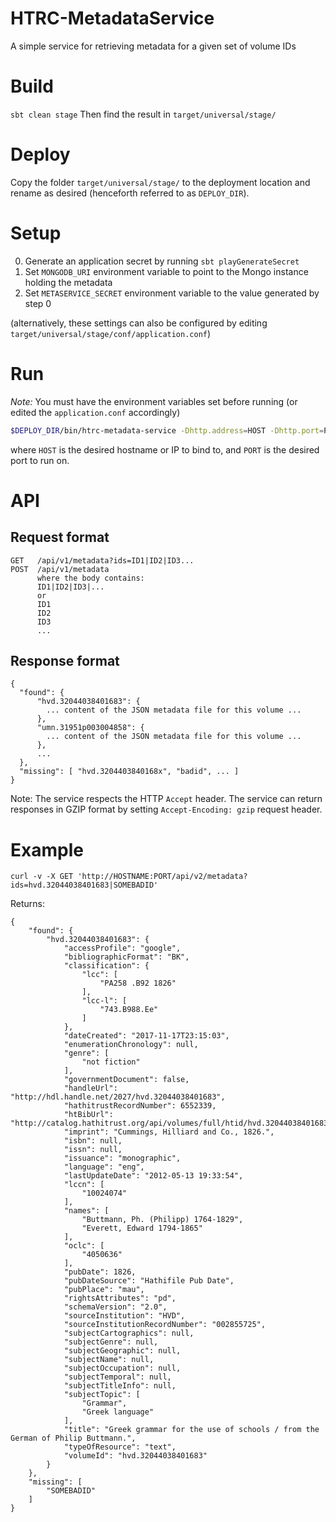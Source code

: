 # HTRC-MetadataService
A simple service for retrieving metadata for a given set of volume IDs

# Build
`sbt clean stage`
Then find the result in `target/universal/stage/`

# Deploy
Copy the folder `target/universal/stage/` to the deployment location and rename as desired (henceforth referred to as `DEPLOY_DIR`).

# Setup
0. Generate an application secret by running `sbt playGenerateSecret`
1. Set `MONGODB_URI` environment variable to point to the Mongo instance holding the metadata
2. Set `METASERVICE_SECRET` environment variable to the value generated by step 0

(alternatively, these settings can also be configured by editing `target/universal/stage/conf/application.conf`)

# Run
*Note:* You must have the environment variables set before running (or edited the `application.conf` accordingly)
```bash
$DEPLOY_DIR/bin/htrc-metadata-service -Dhttp.address=HOST -Dhttp.port=PORT -Dplay.http.context=/api
```
where `HOST` is the desired hostname or IP to bind to, and `PORT` is the desired port to run on.

# API

## Request format
```
GET   /api/v1/metadata?ids=ID1|ID2|ID3...
POST  /api/v1/metadata
      where the body contains:
      ID1|ID2|ID3|...
      or
      ID1
      ID2
      ID3
      ...
```

## Response format
```
{
  "found": {
      "hvd.32044038401683": {
        ... content of the JSON metadata file for this volume ...
      },
      "umn.31951p003004858": {
        ... content of the JSON metadata file for this volume ...
      },
      ...
  },
  "missing": [ "hvd.3204403840168x", "badid", ... ]
}
```

Note: The service respects the HTTP `Accept` header.
      The service can return responses in GZIP format by setting `Accept-Encoding: gzip` request header.

# Example

`curl -v -X GET 'http://HOSTNAME:PORT/api/v2/metadata?ids=hvd.32044038401683|SOMEBADID'`

Returns:
```
{
    "found": {
        "hvd.32044038401683": {
            "accessProfile": "google",
            "bibliographicFormat": "BK",
            "classification": {
                "lcc": [
                    "PA258 .B92 1826"
                ],
                "lcc-l": [
                    "743.B988.Ee"
                ]
            },
            "dateCreated": "2017-11-17T23:15:03",
            "enumerationChronology": null,
            "genre": [
                "not fiction"
            ],
            "governmentDocument": false,
            "handleUrl": "http://hdl.handle.net/2027/hvd.32044038401683",
            "hathitrustRecordNumber": 6552339,
            "htBibUrl": "http://catalog.hathitrust.org/api/volumes/full/htid/hvd.32044038401683.json",
            "imprint": "Cummings, Hilliard and Co., 1826.",
            "isbn": null,
            "issn": null,
            "issuance": "monographic",
            "language": "eng",
            "lastUpdateDate": "2012-05-13 19:33:54",
            "lccn": [
                "10024074"
            ],
            "names": [
                "Buttmann, Ph. (Philipp) 1764-1829",
                "Everett, Edward 1794-1865"
            ],
            "oclc": [
                "4050636"
            ],
            "pubDate": 1826,
            "pubDateSource": "Hathifile Pub Date",
            "pubPlace": "mau",
            "rightsAttributes": "pd",
            "schemaVersion": "2.0",
            "sourceInstitution": "HVD",
            "sourceInstitutionRecordNumber": "002855725",
            "subjectCartographics": null,
            "subjectGenre": null,
            "subjectGeographic": null,
            "subjectName": null,
            "subjectOccupation": null,
            "subjectTemporal": null,
            "subjectTitleInfo": null,
            "subjectTopic": [
                "Grammar",
                "Greek language"
            ],
            "title": "Greek grammar for the use of schools / from the German of Philip Buttmann.",
            "typeOfResource": "text",
            "volumeId": "hvd.32044038401683"
        }
    },
    "missing": [
        "SOMEBADID"
    ]
}
```
